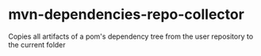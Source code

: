 # mvn-dependencies-repo-collector
Copies all artifacts of a pom's dependency tree from the user repository to the current folder
